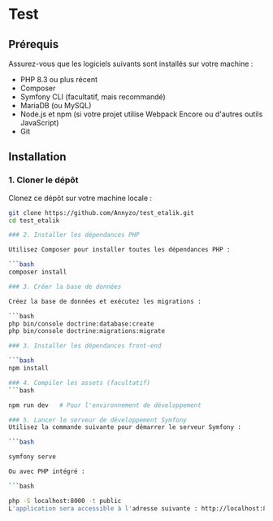 # Test



## Prérequis

Assurez-vous que les logiciels suivants sont installés sur votre machine :

- PHP 8.3 ou plus récent
- Composer
- Symfony CLI (facultatif, mais recommandé)
- MariaDB (ou MySQL)
- Node.js et npm (si votre projet utilise Webpack Encore ou d'autres outils JavaScript)
- Git

## Installation

### 1. Cloner le dépôt

Clonez ce dépôt sur votre machine locale :

```bash
git clone https://github.com/Annyzo/test_etalik.git
cd test_etalik

### 2. Installer les dépendances PHP

Utilisez Composer pour installer toutes les dépendances PHP :

```bash
composer install

### 3. Créer la base de données

Créez la base de données et exécutez les migrations :

```bash
php bin/console doctrine:database:create
php bin/console doctrine:migrations:migrate

### 3. Installer les dépendances front-end

```bash
npm install

### 4. Compiler les assets (facultatif)
```bash

npm run dev   # Pour l'environnement de développement

### 5. Lancer le serveur de développement Symfony
Utilisez la commande suivante pour démarrer le serveur Symfony :

```bash

symfony serve

Ou avec PHP intégré :

```bash

php -S localhost:8000 -t public
L'application sera accessible à l'adresse suivante : http://localhost:8000


